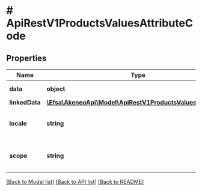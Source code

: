 # # ApiRestV1ProductsValuesAttributeCode

## Properties

Name | Type | Description | Notes
------------ | ------------- | ------------- | -------------
**data** | **object** | Product value | [optional]
**linkedData** | [**\Efsa\AkeneoApi\Model\ApiRestV1ProductsValuesLinkedData**](ApiRestV1ProductsValuesLinkedData.md) |  | [optional]
**locale** | **string** | Locale code of the product value | [optional]
**scope** | **string** | Channel code of the product value | [optional]

[[Back to Model list]](../../README.md#models) [[Back to API list]](../../README.md#endpoints) [[Back to README]](../../README.md)
